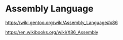 # Assembly Language

<https://wiki.gentoo.org/wiki/Assembly_Language#x86>

<https://en.wikibooks.org/wiki/X86_Assembly>
